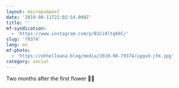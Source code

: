 ```yaml
---
layout: micropubpost
date: '2019-08-11T22:02:54.000Z'
title: ''
mf-syndication:
  - 'https://www.instagram.com/p/B1Ci0ltg66C/'
slug: '79374'
lang: en
mf-photo:
  - 'https://ohhelloana.blog/media/2019-08-79374/igqud-jfm.jpg'
category: social
---
```

Two months after the first flower 🌸🌺
